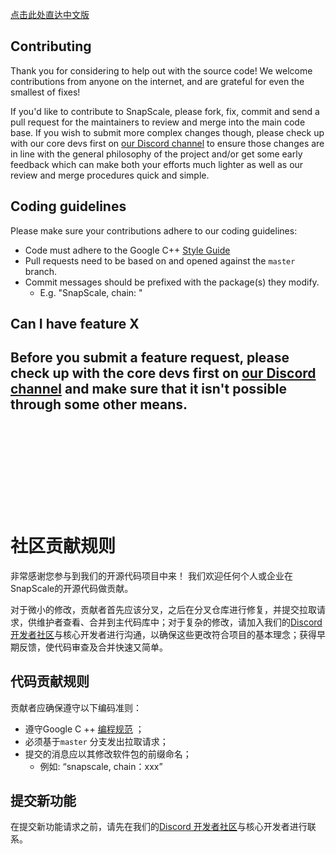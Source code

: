 
<a href="#chinese">点击此处直达中文版 </a>


## Contributing

Thank you for considering to help out with the source code! We welcome 
contributions from anyone on the internet, and are grateful for even the 
smallest of fixes!

If you'd like to contribute to SnapScale, please fork, fix, commit and send a 
pull request for the maintainers to review and merge into the main code base. If
you wish to submit more complex changes though, please check up with our core 
devs first on [our Discord channel](https://discord.gg/wKkjUnQ) to 
ensure those changes are in line with the general philosophy of the project 
and/or get some early feedback which can make both your efforts much lighter as
well as our review and merge procedures quick and simple.

## Coding guidelines

Please make sure your contributions adhere to our coding guidelines:

 * Code must adhere to the Google C++ 
[Style Guide](https://google.github.io/styleguide/cppguide.html) 
 * Pull requests need to be based on and opened against the `master` branch.
 * Commit messages should be prefixed with the package(s) they modify.
   * E.g. "SnapScale, chain: "

## Can I have feature X

Before you submit a feature request, please check up with the core 
devs first on [our Discord channel](https://discord.gg/wKkjUnQ) and make sure that it isn't 
possible through some other means. 
<br><br><br>
---
<a id="chinese"></a> <br><br>
<br>
<br>
<br>
# 社区贡献规则

非常感谢您参与到我们的开源代码项目中来！ 我们欢迎任何个人或企业在SnapScale的开源代码做贡献。


对于微小的修改，贡献者首先应该分叉，之后在分叉仓库进行修复，并提交拉取请求，供维护者查看、合并到主代码库中；对于复杂的修改，请加入我们的[Discord 开发者社区](https://discord.gg/wKkjUnQ)与核心开发者进行沟通，以确保这些更改符合项目的基本理念；获得早期反馈，使代码审查及合并快速又简单。

## 代码贡献规则

贡献者应确保遵守以下编码准则：

 * 遵守Google C ++ 
[编程规范](https://google.github.io/styleguide/cppguide.html) ；
 * 必须基于`master` 分支发出拉取请求；
 * 提交的消息应以其修改软件包的前缀命名；
   * 例如: “snapscale, chain：xxx”

## 提交新功能

在提交新功能请求之前，请先在我们的[Discord 开发者社区](https://discord.gg/wKkjUnQ)与核心开发者进行联系。
